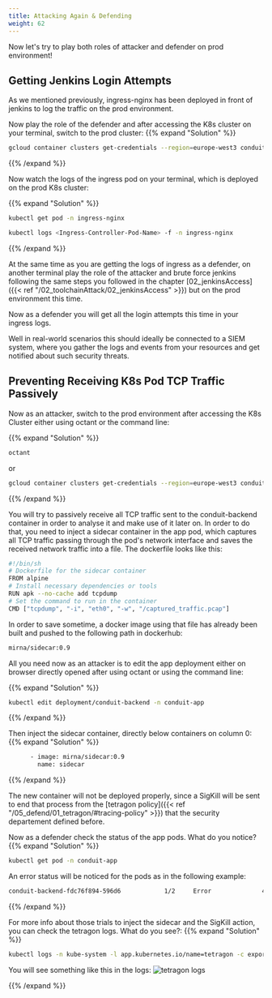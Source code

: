 ```yaml
---
title: Attacking Again & Defending
weight: 62
---
```


Now let's try to play both roles of attacker and defender on prod environment!

## Getting Jenkins Login Attempts

As we mentioned previously, ingress-nginx has been deployed in front of jenkins to log the traffic on the prod environment.

Now play the role of the defender and after accessing the K8s cluster on your terminal, switch to the prod cluster:
{{% expand "Solution" %}}

```bash
gcloud container clusters get-credentials --region=europe-west3 conduit-k8s-prod
```

{{% /expand %}}

Now watch the logs of the ingress pod on your terminal, which is deployed on the prod K8s cluster:

{{% expand "Solution" %}}

```bash
kubectl get pod -n ingress-nginx
```

```bash
kubectl logs <Ingress-Controller-Pod-Name> -f -n ingress-nginx
```

{{% /expand %}}

At the same time as you are getting the logs of ingress as a defender, on another terminal play the role of the attacker and brute force jenkins following the same steps you followed in the chapter [02_jenkinsAccess]({{< ref "/02_toolchainAttack/02_jenkinsAccess" >}}) but on the prod environment this time.

Now as a defender you will get all the login attempts this time in your ingress logs.

Well in real-world scenarios this should ideally be connected to a SIEM system, where you gather the logs and events from your resources and get notified about such security threats.

## Preventing Receiving K8s Pod TCP Traffic Passively

Now as an attacker, switch to the prod environment after accessing the K8s Cluster either using octant or the command line:

{{% expand "Solution" %}}

```bash
octant
```

or

```bash
gcloud container clusters get-credentials --region=europe-west3 conduit-k8s-prod
```

{{% /expand %}}

You will try to passively receive all TCP traffic sent to the conduit-backend container in order to analyse it and make use of it later on.
In order to do that, you need to inject a sidecar container in the app pod, which captures all TCP traffic passing through the pod's network interface and saves the received network traffic into a file.
The dockerfile looks like this:

```bash
#!/bin/sh
# Dockerfile for the sidecar container
FROM alpine
# Install necessary dependencies or tools
RUN apk --no-cache add tcpdump
# Set the command to run in the container
CMD ["tcpdump", "-i", "eth0", "-w", "/captured_traffic.pcap"]
```

In order to save sometime, a docker image using that file has already been built and pushed to the following path in dockerhub:

```bash
mirna/sidecar:0.9
```

All you need now as an attacker is to edit the app deployment either on browser directly opened after using octant or using the command line:

{{% expand "Solution" %}}

```bash
kubectl edit deployment/conduit-backend -n conduit-app
```

{{% /expand %}}

Then inject the sidecar container, directly below containers on column 0:
{{% expand "Solution" %}}

```bash
      - image: mirna/sidecar:0.9
        name: sidecar
```

{{% /expand %}}

The new container will not be deployed properly, since a SigKill will be sent to end that process from the [tetragon policy]({{< ref "/05_defend/01_tetragon/#tracing-policy" >}}) that the security departement defined before.

Now as a defender check the status of the app pods. What do you notice?
{{% expand "Solution" %}}

```bash
kubectl get pod -n conduit-app
```

An error status will be noticed for the pods as in the following example:

```bash
conduit-backend-fdc76f894-596d6            1/2     Error              4 (51s ago)   98s
```

{{% /expand %}}

For more info about those trials to inject the sidecar and the SigKill action, you can check the tetragon logs. What do you see?:
{{% expand "Solution" %}}

```bash
kubectl logs -n kube-system -l app.kubernetes.io/name=tetragon -c export-stdout -f | tetra getevents -o compact
```

You will see something like this in the logs:
![tetragon logs](/images/tetragon_logs.png)

{{% /expand %}}
